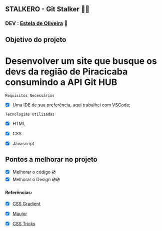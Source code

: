 ## STALKERO - Git Stalker 	🕵️‍♀️

### DEV : [Estela de Oliveira](https://github.com/ste2021) 🚀

## Objetivo do projeto

# Desenvolver um site que busque os devs da região de Piracicaba consumindo a API Git HUB

```Requisitos Necessários```

- [x] Uma IDE de sua preferência, aqui trabalhei com VSCode;


```Tecnologias Utilizadas```

- [x] HTML 
- [x] CSS
- [x] Javascript 


## Pontos a melhorar no projeto

- [x] Melhorar o código 💿
- [x] Melhorar o Design 💿💿

#### Referências:

- [x] [CSS Gradient](https://cssgradient.io/)
- [x] [Maujor](https://www.maujor.com/)
- [x] [CSS Tricks](https://css-tricks.com/almanac/)




